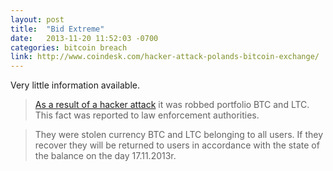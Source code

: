 ```yaml
---
layout: post
title:  "Bid Extreme"
date:   2013-11-20 11:52:03 -0700
categories: bitcoin breach
link: http://www.coindesk.com/hacker-attack-polands-bitcoin-exchange/
---
```

Very little information available. 

> [As a result of a hacker attack][1] it was robbed portfolio BTC and LTC. This fact was reported to law enforcement authorities.

> They were stolen currency BTC and LTC belonging to all users. If they recover they will be returned to users in accordance with the state of the balance on the day 17.11.2013r.

[1]: http://archive.is/VUKiJ
